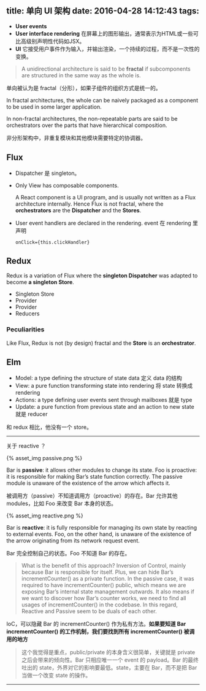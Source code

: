 title: 单向 UI 架构
date: 2016-04-28 14:12:43
tags:
---

- **User events**
- **User interface rendering** 在屏幕上的图形输出，通常表示为HTML或一些可比高级别声明性代码如JSX。
- **UI** 它接受用户事件作为输入，并输出渲染，一个持续的过程，而不是一次性的变换。

> A unidirectional architecture is said to be **fractal** if subcomponents are structured in the same way as the whole is.

单向被认为是 fractal（分形），如果子组件的组织方式是统一的。

In fractal architectures, the whole can be naively packaged as a component to be used in some larger application.


In non-fractal architectures, the non-repeatable parts are said to be orchestrators over the parts that have hierarchical composition.

非分形架构中，非重复模块和其他模块需要特定的协调器。

## Flux

- Dispatcher 是 singleton。

- Only View has composable components.

    A React component is a UI program, and is usually not written as a Flux architecture internally. Hence Flux is not fractal, where the **orchestrators** are the **Dispatcher** and the **Stores**.

- User event handlers are declared in the rendering. event 在 rendering 里声明

    `onClick={this.clickHandler}`

## Redux

Redux is a variation of Flux where the **singleton Dispatcher** was adapted to become **a singleton Store**. 

- Singleton Store
- Provider
- Provider
- Reducers

### Peculiarities

Like Flux, Redux is not (by design) fractal and the **Store** is an **orchestrator**.

## Elm

- Model: a type defining the structure of state data 定义 data 的结构
- View: a pure function transforming state into rendering 将 state 转换成rendering
- Actions: a type defining user events sent through mailboxes 就是 type
- Update: a pure function from previous state and an action to new state 就是 reducer

和 redux 相比，他没有一个 store。

---

关于 reactive ？

{% asset_img passive.png %}

Bar is **passive**: it allows other modules to change its state. Foo is proactive: it is responsible for making Bar’s state function correctly. The passive module is unaware of the existence of the arrow which affects it.

被调用方（passive）不知道调用方（proactive）的存在。Bar 允许其他 modules，比如 Foo 来改变 Bar 本身的状态。

{% asset_img reactive.png %}

Bar is **reactive**: it is fully responsible for managing its own state by reacting to external events. Foo, on the other hand, is unaware of the existence of the arrow originating from its network request event.

Bar 完全控制自己的状态。Foo 不知道 Bar 的存在。

> What is the benefit of this approach? Inversion of Control, mainly because Bar is responsible for itself. Plus, we can hide Bar’s incrementCounter() as a private function. In the passive case, it was required to have incrementCounter() public, which means we are exposing Bar’s internal state management outwards. It also means if we want to discover how Bar’s counter works, we need to find all usages of incrementCounter() in the codebase. In this regard, Reactive and Passive seem to be duals of each other.

IoC，可以隐藏 Bar 的 incrementCounter() 作为私有方法。**如果要知道 Bar incrementCounter() 的工作机制，我们要找到所有 incrementCounter() 被调用的地方**


> 这个我觉得是重点，public/private 的本身含义很简单，关键就是 private 之后会带来的倾向性。Bar 只相应唯一一个 event 的 payload。Bar 的最终吐出的 state，外界对它的影响要最低。state，主要在 Bar，而不是把 Bar 当做一个改变 state 的操作。

---

